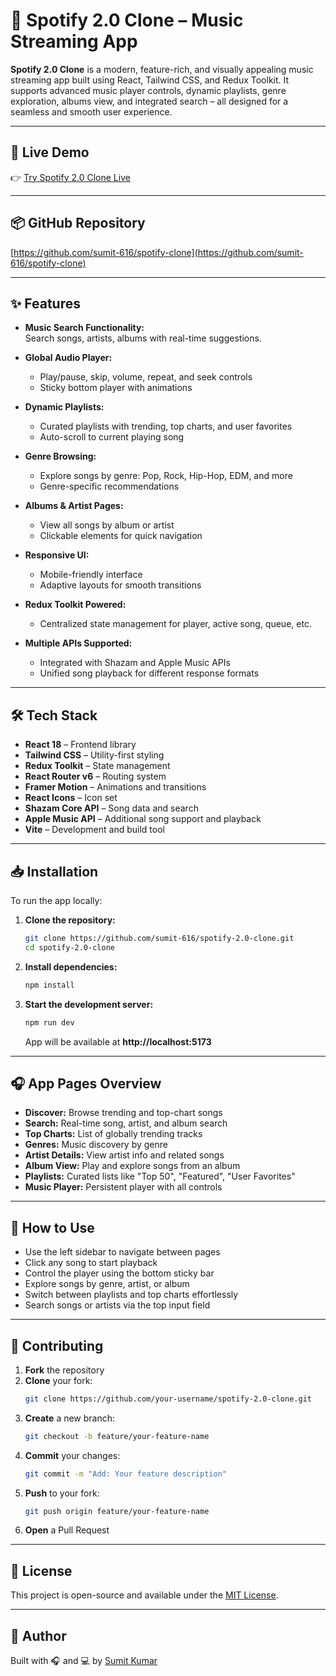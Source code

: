 # 🎵 Spotify 2.0 Clone – Music Streaming App

**Spotify 2.0 Clone** is a modern, feature-rich, and visually appealing music streaming app built using React, Tailwind CSS, and Redux Toolkit. It supports advanced music player controls, dynamic playlists, genre exploration, albums view, and integrated search – all designed for a seamless and smooth user experience.

---

## 🚀 Live Demo

👉 [Try Spotify 2.0 Clone Live](https://super-music-streaming.vercel.app/)

---

## 📦 GitHub Repository

[https://github.com/sumit-616/spotify-clone](https://github.com/sumit-616/spotify-clone)

---

## ✨ Features

- **Music Search Functionality:**  
  Search songs, artists, albums with real-time suggestions.

- **Global Audio Player:**  
  - Play/pause, skip, volume, repeat, and seek controls  
  - Sticky bottom player with animations

- **Dynamic Playlists:**  
  - Curated playlists with trending, top charts, and user favorites  
  - Auto-scroll to current playing song

- **Genre Browsing:**  
  - Explore songs by genre: Pop, Rock, Hip-Hop, EDM, and more  
  - Genre-specific recommendations

- **Albums & Artist Pages:**  
  - View all songs by album or artist  
  - Clickable elements for quick navigation

- **Responsive UI:**  
  - Mobile-friendly interface  
  - Adaptive layouts for smooth transitions

- **Redux Toolkit Powered:**  
  - Centralized state management for player, active song, queue, etc.

- **Multiple APIs Supported:**  
  - Integrated with Shazam and Apple Music APIs  
  - Unified song playback for different response formats

---

## 🛠️ Tech Stack

- **React 18** – Frontend library  
- **Tailwind CSS** – Utility-first styling  
- **Redux Toolkit** – State management  
- **React Router v6** – Routing system  
- **Framer Motion** – Animations and transitions  
- **React Icons** – Icon set  
- **Shazam Core API** – Song data and search  
- **Apple Music API** – Additional song support and playback  
- **Vite** – Development and build tool

---

## 📥 Installation

To run the app locally:

1. **Clone the repository:**
   ```bash
   git clone https://github.com/sumit-616/spotify-2.0-clone.git
   cd spotify-2.0-clone
   ```

2. **Install dependencies:**
   ```bash
   npm install
   ```

3. **Start the development server:**
   ```bash
   npm run dev
   ```

   App will be available at **http://localhost:5173**

---

## 🎧 App Pages Overview

- **Discover:** Browse trending and top-chart songs  
- **Search:** Real-time song, artist, and album search  
- **Top Charts:** List of globally trending tracks  
- **Genres:** Music discovery by genre  
- **Artist Details:** View artist info and related songs  
- **Album View:** Play and explore songs from an album  
- **Playlists:** Curated lists like "Top 50", "Featured", "User Favorites"  
- **Music Player:** Persistent player with all controls

---

## 📝 How to Use

- Use the left sidebar to navigate between pages  
- Click any song to start playback  
- Control the player using the bottom sticky bar  
- Explore songs by genre, artist, or album  
- Switch between playlists and top charts effortlessly  
- Search songs or artists via the top input field

---

## 🤝 Contributing

1. **Fork** the repository  
2. **Clone** your fork:
   ```bash
   git clone https://github.com/your-username/spotify-2.0-clone.git
   ```
3. **Create** a new branch:
   ```bash
   git checkout -b feature/your-feature-name
   ```
4. **Commit** your changes:
   ```bash
   git commit -m "Add: Your feature description"
   ```
5. **Push** to your fork:
   ```bash
   git push origin feature/your-feature-name
   ```
6. **Open** a Pull Request

---

## 📄 License

This project is open-source and available under the [MIT License](LICENSE).

---

## 🙌 Author

Built with 🎧 and 💻 by [Sumit Kumar](https://github.com/sumit-616)
